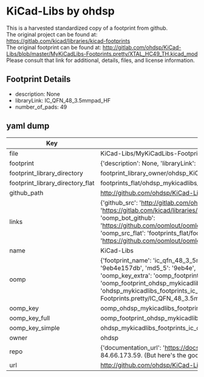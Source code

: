 # KiCad-Libs by ohdsp  
This is a harvested standardized copy of a footprint from github.  
The original project can be found at:  
https://gitlab.com/kicad/libraries/kicad-footprints  
The original footprint can be found at:
http://gitlab.com/ohdsp/KiCad-Libs/blob/master/MyKiCadLibs-Footprints.pretty/XTAL_HC49_TH.kicad_mod
Please consult that link for additional, details, files, and license information.  
## Footprint Details
* description: None  
* libraryLink: IC_QFN_48_3.5mmpad_HF  
* number_of_pads: 49  
## yaml dump  
| Key | Value |  
| --- | --- |  
| file | KiCad-Libs/MyKiCadLibs-Footprints.pretty/IC_QFN_48_3.5mmpad_HF.kicad_mod |  
| footprint | {'description': None, 'libraryLink': 'IC_QFN_48_3.5mmpad_HF', 'number_of_pads': 49} |  
| footprint_library_directory | footprint_library_owner/ohdsp_KiCad-Libs |  
| footprint_library_directory_flat | footprints_flat/ohdsp_mykicadlibs_footprints_ic_qfn_48_3_5mmpad_hf/working |  
| github_path | http://github.com/ohdsp/KiCad-Libs/blob/master/MyKiCadLibs-Footprints.pretty/IC_QFN_48_3.5mmpad_HF.kicad_mod |  
| links | {'github_src': 'http://gitlab.com/ohdsp/KiCad-Libs/blob/master/MyKiCadLibs-Footprints.pretty/XTAL_HC49_TH.kicad_mod', 'github_src_repo': 'https://gitlab.com/kicad/libraries/kicad-footprints', 'oomp_bot': 'footprints/ohdsp_mykicadlibs_footprints_ic_qfn_48_3_5mmpad_hf/working', 'oomp_bot_github': 'https://github.com/oomlout/oomlout_oomp_footprint_bot/tree/main/footprints/ohdsp_mykicadlibs_footprints_ic_qfn_48_3_5mmpad_hf/working', 'oomp_src_flat': 'footprints_flat/footprints_flat/ohdsp_mykicadlibs_footprints_ic_qfn_48_3_5mmpad_hf/working', 'oomp_src_flat_github': 'https://github.com/oomlout/oomlout_oomp_footprint_src/tree/main/footprints_flat/ohdsp_mykicadlibs_footprints_ic_qfn_48_3_5mmpad_hf/working'} |  
| name | KiCad-Libs |  
| oomp | {'footprint_name': 'ic_qfn_48_3_5mmpad_hf', 'library_name': 'mykicadlibs_footprints', 'md5': '9eb4e157db8b5c5469f1b20a41198822', 'md5_10': '9eb4e157db', 'md5_5': '9eb4e', 'md5_6': '9eb4e1', 'oomp_key': 'oomp_ohdsp_mykicadlibs_footprints_ic_qfn_48_3_5mmpad_hf', 'oomp_key_extra': 'oomp_footprint_ohdsp_mykicadlibs_footprints_ic_qfn_48_3_5mmpad_hf', 'oomp_key_full': 'oomp_footprint_ohdsp_mykicadlibs_footprints_ic_qfn_48_3_5mmpad_hf_9eb4e1', 'oomp_key_simple': 'ohdsp_mykicadlibs_footprints_ic_qfn_48_3_5mmpad_hf', 'original_filename': 'KiCad-Libs/MyKiCadLibs-Footprints.pretty/IC_QFN_48_3.5mmpad_HF.kicad_mod', 'owner_name': 'ohdsp'} |  
| oomp_key | oomp_ohdsp_mykicadlibs_footprints_ic_qfn_48_3_5mmpad_hf |  
| oomp_key_full | oomp_footprint_ohdsp_mykicadlibs_footprints_ic_qfn_48_3_5mmpad_hf |  
| oomp_key_simple | ohdsp_mykicadlibs_footprints_ic_qfn_48_3_5mmpad_hf |  
| owner | ohdsp |  
| repo | {'documentation_url': 'https://docs.github.com/rest/overview/resources-in-the-rest-api#rate-limiting', 'message': "API rate limit exceeded for 84.66.173.59. (But here's the good news: Authenticated requests get a higher rate limit. Check out the documentation for more details.)"} |  
| url | http://github.com/ohdsp/KiCad-Libs |  

